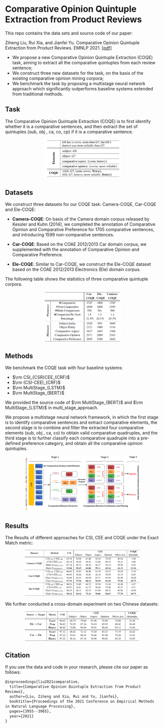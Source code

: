 <!-- # ACOS
We are making the final preparations for the release of our data and code. They will be coming soon. -->

# Comparative Opinion Quintuple Extraction from Product Reviews

This repo contains the data sets and source code of our paper:

Ziheng Liu, Rui Xia, and Jianfei Yu. Comparative Opinion Quintuple Extraction from Product Reviews. EMNLP 2021. [[pdf]](https://aclanthology.org/2021.emnlp-main.322.pdf)

- We propose a new Comparative Opinion Quintuple Extraction (COQE) task, aiming to extract all the comparative quintuples from each review sentence;
- We construct three new datasets for the task, on the basis of the existing comparative opinion mining corpora;
- We benchmark the task by proposing a multistage neural network approach which significantly outperforms baseline systems extended from traditional methods.

## Task

The Comparative Opinion Quintuple Extraction (COQE) is to first identify whether it is a comparative sentences, and then extract the set of quintuples (sub, obj , ca, co, cp) if it is a comparative sentence.

<p align="center">
<img src="image/table.jpg" width="50%" />
</p>
<!-- ![Alt text](image/table.jpg?raw=true "stat") -->

## Datasets

We construct three datasets for our COQE task: Camera-COQE, Car-COQE and Ele-COQE:

- **Camera-COQE**: On basis of the Camera domain corpus released by Kessler and Kuhn (2014), we completed the annotation of Comparative Opinion and Comparative Preference for 1705 comparative sentences, and introducing 1599 non-comparative sentences.
  
- **Car-COQE**: Based on the COAE 2012/2013 Car domain corpus, we supplemented with the annotation of Comparative Opinion and Comparative Preference.
  
- **Ele-COQE**: Similar to Car-COQE, we construct the Ele-COQE dataset based on the COAE 2012/2013 Electronics (Ele) domain corpus.
  

The following table shows the statistics of three comparative quintuple corpora.

<p align="center">
<img src="image/figure_1.png" width="50%" />
</p>
<!-- ![Alt text](image/figure_1.png?raw=true "stat") -->

## Methods

We benchmark the COQE task with four baseline systems:

- $\rm CSI_{CSR}CEE_{CRF}$
- $\rm (CSI-CEE)_{CRF}$
- $\rm MultiStage_{LSTM}$
- $\rm MultiStage_{BERT}$

We provided the source code of $\rm MultiStage_{BERT}$ and $\rm MultiStage_{LSTM}$ in multi_stage_approach.

We propose a multistage neural network framework, in which the first stage is to identify comparative sentences and extract comparative elements, the second stage is to combine and filter the extracted four comparative elements (sub, obj , ca, co) to obtain valid comparative quadruples, and the third stage is to further classify each comparative quadruple into a pre-defined preference category, and obtain all the comparative opinion quintuples.

<p align="center">
  <img src="image/figure_2.png" width="75%"/>
</p>

## Results

The Results of different approaches for CSI, CEE and COQE under the Exact Match metric:

<p align="center">
  <img src="image/figure_3.png" width="75%"/>
</p>

We further conducted a cross-domain experiment on two Chinese datasets:

<p align="center">
  <img src="image/figure_4.png" width="75%"/>
</p>

## Citation

If you use the data and code in your research, please cite our paper as follows:

```
@inproceedings{liu2021comparative,
  title={Comparative Opinion Quintuple Extraction from Product Reviews},
  author={Liu, Ziheng and Xia, Rui and Yu, Jianfei},
  booktitle={Proceedings of the 2021 Conference on Empirical Methods in Natural Language Processing},
  pages={3955--3965},
  year={2021}
}
```
